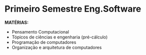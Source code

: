 # Primeiro Semestre Eng.Software
**MATÉRIAS:**
* Pensamento Computacional
* Tópicos de ciências e engenharia (pré-cálculo)
* Programação de computadores
* Organização e arquitetura de computadores

